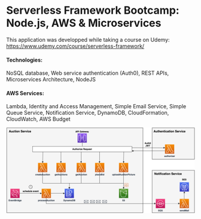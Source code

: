 # Serverless Framework Bootcamp: Node.js, AWS & Microservices

This application was developped while taking a course on Udemy:
https://www.udemy.com/course/serverless-framework/

#### Technologies:
NoSQL database, Web service authentication (Auth0), REST APIs, Microservices Architecture, NodeJS 
#### AWS Services:
Lambda, Identity and Access Management, Simple Email Service, Simple Queue Service, Notification Service, DynamoDB, CloudFormation, CloudWatch, AWS Budget

![High Level Architecture](./aws-serverless-auctions.png)
